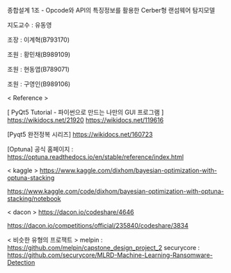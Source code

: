 종합설계 1조 - Opcode와 API의 특징정보를 활용한 Cerber형 랜섬웨어 탐지모델

지도교수 : 유동영

조장 : 이계혁(B793170)

조원 : 황민채(B989109)   

조원 : 현동엽(B789071)

조원 : 구영인(B989106)


< Reference >

[ PyQt5 Tutorial - 파이썬으로 만드는 나만의 GUI 프로그램 ]
https://wikidocs.net/21920
https://wikidocs.net/119616

[Pyqt5 완전정복 시리즈]
https://wikidocs.net/160723


[Optuna]
공식 홈페이지 : https://optuna.readthedocs.io/en/stable/reference/index.html

< kaggle >
https://www.kaggle.com/dixhom/bayesian-optimization-with-optuna-stacking

https://www.kaggle.com/code/dixhom/bayesian-optimization-with-optuna-stacking/notebook

< dacon >
https://dacon.io/codeshare/4646

https://dacon.io/competitions/official/235840/codeshare/3834


< 비슷한 유형의 프로잭트 >
melpin :  https://github.com/melpin/capstone_design_project_2
securycore : https://github.com/securycore/MLRD-Machine-Learning-Ransomware-Detection
